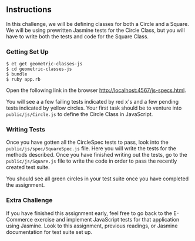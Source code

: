## Instructions

In this challenge, we will be defining classes for both a Circle and a Square. We will be using prewritten Jasmine tests for the Circle Class, but you will have to write both the tests and code for the Square Class.

### Getting Set Up

```no-highlight
$ et get geometric-classes-js
$ cd geometric-classes-js
$ bundle
$ ruby app.rb
```

Open the following link in the browser <http://localhost:4567/js-specs.html>.

You will see a a few failing tests indicated by red x's and a few pending tests indicated by yellow circles. Your first task should be to venture into `public/js/Circle.js` to define the Circle Class in JavaScript.

### Writing Tests

Once you have gotten all the CircleSpec tests to pass, look into the `public/js/spec/SquareSpec.js` file. Here you will write the tests for the methods described. Once you have finished writing out the tests, go to the `public/js/Square.js` file to write the code in order to pass the recently created test suite.

You should see all green circles in your test suite once you have completed the assignment.

### Extra Challenge

If you have finished this assignment early, feel free to go back to the E-Commerce exercise and implement JavaScript tests for that application using Jasmine. Look to this assignment, previous readings, or Jasmine documentation for test suite set up.
